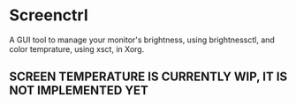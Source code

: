 # Screenctrl
A GUI tool to manage your monitor's brightness, using brightnessctl, and color temprature, using xsct, in Xorg.

## SCREEN TEMPERATURE IS CURRENTLY WIP, IT IS NOT IMPLEMENTED YET
